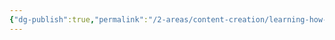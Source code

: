 ```yaml
---
{"dg-publish":true,"permalink":"/2-areas/content-creation/learning-how-to-create-high-quality-video-or-reels-for-instagram/","tags":["instagram","reels"],"created":"2025-09-20T16:24:49.378+07:00","updated":"2025-09-20T16:26:08.365+07:00"}
---
```


